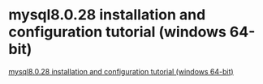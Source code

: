 # mysql8.0.28 installation and configuration tutorial (windows 64-bit)
[mysql8.0.28 installation and configuration tutorial (windows 64-bit)](https://aiwithcloud.com/2022/09/15/mysql8-0-28_installation_and_configuration_tutorial_windows_64_bit/)